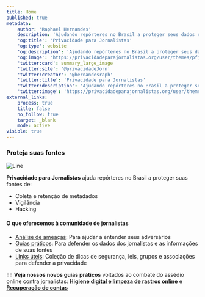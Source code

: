 ```yaml
---
title: Home
published: true
metadata:
    author: 'Raphael Hernandes'
    description: 'Ajudando repórteres no Brasil a proteger seus dados e suas fontes. Aprenda quais são as ameaças. Instale Tor, Signal e outros aplicativos para privacidade '
    'og:title': 'Privacidade para Jornalistas'
    'og:type': website
    'og:description': 'Ajudando repórteres no Brasil a proteger seus dados e suas fontes'
    'og:image': 'https://privacidadeparajornalistas.org/user/themes/pfjbr/images/social.png'
    'twitter:card': summary_large_image
    'twitter:site': '@privacidadeJorn'
    'twitter:creator': '@hernandesraph'
    'twitter:title': 'Privacidade para Jornalistas'
    'twitter:description': 'Ajudando repórteres no Brasil a proteger seus dados e suas fontes'
    'twitter:image': 'https://privacidadeparajornalistas.org/user/themes/pfjbr/images/social.png'
external_links:
    process: true
    title: false
    no_follow: true
    target: _blank
    mode: active
visible: true
---
```


### Proteja suas fontes

<img src="{{ url('line.png') }}" alt="Line" />

**Privacidade para Jornalistas** ajuda repórteres no Brasil a proteger suas fontes de:

* Coleta e retenção de metadados
* Vigilância
* Hacking


#### O que oferecemos à comunidade de jornalistas

* [Análise de ameaças](/ameacas): Para ajudar a entender seus adversários
* [Guias práticos](/guias): Para defender os dados dos jornalistas e as informações de suas fontes
* [Links úteis](/links-uteis): Coleção de dicas de segurança, leis, grupos e associações para defender a privacidade

!!!! **Veja nossos novos guias práticos** voltados ao combate do assédio online contra jornalistas: [**Higiene digital e limpeza de rastros online**](/guias/higiene-digital-e-limpeza-de-rastros-online-guia-pratico) e  [**Recuperação de contas**](/guias/recuperacao-de-contas-guia-pratico)